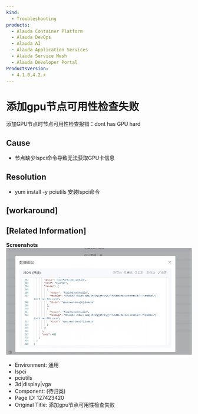 ```yaml
---
kind:
  - Troubleshooting
products:
  - Alauda Container Platform
  - Alauda DevOps
  - Alauda AI
  - Alauda Application Services
  - Alauda Service Mesh
  - Alauda Developer Portal
ProductsVersion:
  - 4.1.0,4.2.x
---
```

<!-- A type of document that involves encountering a fault, diagnosing it, performing root cause analysis, and providing solutions. -->

# 添加gpu节点可用性检查失败

添加GPU节点时节点可用性检查报错：dont has GPU hard

## Cause
- 节点缺少lspci命令导致无法获取GPU卡信息

## Resolution
- yum install -y pciutils 安装lspci命令

## [workaround]

## [Related Information]
**Screenshots**
![](assets/tian-jia-gpujie-dian-ke-yong-xing-jian-cha-shi-bai/image2022-10-19_18-36-14.png)
- Environment: 通用
- lspci
- pciutils
- 3d|display|vga
- Component: (待归类)
- Page ID: 127423420
- Original Title: 添加gpu节点可用性检查失败
